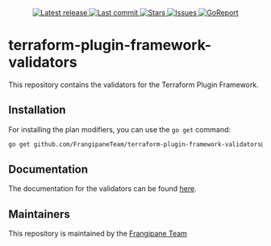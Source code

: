 <div align="center">
    <a href="https://github.com/FrangipaneTeam/terraform-plugin-framework-validators/releases/latest">
      <img alt="Latest release" src="https://img.shields.io/github/v/release/FrangipaneTeam/terraform-plugin-framework-validators?style=for-the-badge&logo=starship&color=C9CBFF&logoColor=D9E0EE&labelColor=302D41&include_prerelease&sort=semver" />
    </a>
    <a href="https://github.com/FrangipaneTeam/terraform-plugin-framework-validators/pulse">
      <img alt="Last commit" src="https://img.shields.io/github/last-commit/FrangipaneTeam/terraform-plugin-framework-validators?style=for-the-badge&logo=starship&color=8bd5ca&logoColor=D9E0EE&labelColor=302D41"/>
    </a>
    <a href="https://github.com/FrangipaneTeam/terraform-plugin-framework-validators/stargazers">
      <img alt="Stars" src="https://img.shields.io/github/stars/FrangipaneTeam/terraform-plugin-framework-validators?style=for-the-badge&logo=starship&color=c69ff5&logoColor=D9E0EE&labelColor=302D41" />
    </a>
    <a href="https://github.com/FrangipaneTeam/terraform-plugin-framework-validators/issues">
      <img alt="Issues" src="https://img.shields.io/github/issues/FrangipaneTeam/terraform-plugin-framework-validators?style=for-the-badge&logo=bilibili&color=F5E0DC&logoColor=D9E0EE&labelColor=302D41" />
    </a>
    <a href="https://goreportcard.com/report/github.com/FrangipaneTeam/terraform-plugin-framework-validators">
      <img alt="GoReport" src="https://goreportcard.com/badge/github.com/FrangipaneTeam/terraform-plugin-framework-validators?style=for-the-badge" />
    </a>
</div>

# terraform-plugin-framework-validators

This repository contains the validators for the Terraform Plugin Framework.

## Installation

For installing the plan modifiers, you can use the `go get` command:

```sh
go get github.com/FrangipaneTeam/terraform-plugin-framework-validators@latest
```

## Documentation

The documentation for the validators can be found [here](https://github.frangipane.io/terraform/validators/getting-started/).

## Maintainers

This repository is maintained by the [Frangipane Team](https://github.com/FrangipaneTeam)
